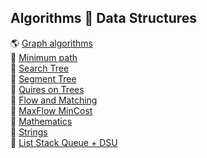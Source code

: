 ## Algorithms &#127867; Data Structures

&#127758; [Graph algorithms](graph-algorithms) <br>
&#127939; [Minimum path](min-path) <br>
&#127795; [Search Tree](search-tree) <br>
&#127796; [Segment Tree](segment-tree) <br>
&#127794; [Quires on Trees](quires-on-trees) <br>
&#127810; [Flow and Matching](flow-and-matching) <br>
&#127867; [MaxFlow MinCost](max-flow-min-cost) <br>
&#128056; [Mathematics](mathematics) <br>
&#128034; [Strings](strings) <br>
&#128027; [List Stack Queue + DSU](list-stack-queue-dsu) <br>